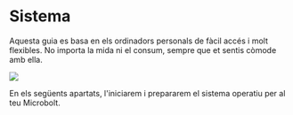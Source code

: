 # Sistema

Aquesta guia es basa en els ordinadors personals de fàcil accés i molt
flexibles.
No importa la mida ni el consum, sempre que et sentis còmode amb ella.

![](/img/system/computers.webp)

En els següents apartats, l'iniciarem i prepararem el sistema operatiu per al
teu Microbolt.